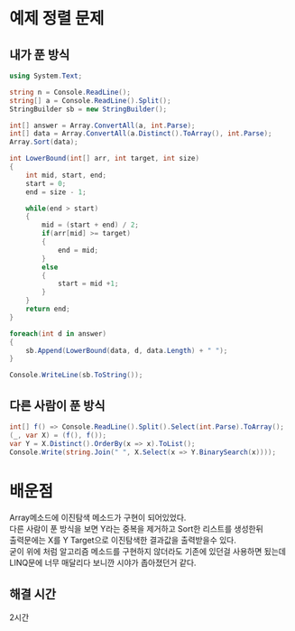 # 예제 정렬 문제

## 내가 푼 방식
``` cs
using System.Text;

string n = Console.ReadLine();
string[] a = Console.ReadLine().Split();
StringBuilder sb = new StringBuilder();

int[] answer = Array.ConvertAll(a, int.Parse);
int[] data = Array.ConvertAll(a.Distinct().ToArray(), int.Parse);
Array.Sort(data);

int LowerBound(int[] arr, int target, int size)
{
    int mid, start, end;
    start = 0;
    end = size - 1;

    while(end > start)
    {
        mid = (start + end) / 2;
        if(arr[mid] >= target)
        {
            end = mid;
        } 
        else
        {
            start = mid +1;
        }
    }
    return end;
}

foreach(int d in answer)
{
    sb.Append(LowerBound(data, d, data.Length) + " ");
}

Console.WriteLine(sb.ToString());
```


## 다른 사람이 푼 방식
```cs
int[] f() => Console.ReadLine().Split().Select(int.Parse).ToArray();
(_, var X) = (f(), f());
var Y = X.Distinct().OrderBy(x => x).ToList();
Console.Write(string.Join(" ", X.Select(x => Y.BinarySearch(x))));
```

# 배운점
Array메소드에 이진탐색 메소드가 구현이 되어있었다.  
다른 사람이 푼 방식을 보면 Y라는 중복을 제거하고 Sort한 리스트를 생성한뒤  
출력문에는 X를 Y Target으로 이진탐색한 결과값을 출력받을수 있다.  
굳이 위에 처럼 알고리즘 메소드를 구현하지 않더라도 기존에 있던걸 사용하면 됬는데 LINQ문에 너무 매달리다 보니깐 시야가 좁아졌던거 같다.  


## 해결 시간
2시간  
